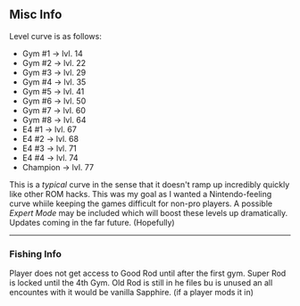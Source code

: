 ## Misc Info

Level curve is as follows:
* Gym #1 -> lvl. 14
* Gym #2 -> lvl. 22
* Gym #3 -> lvl. 29
* Gym #4 -> lvl. 35
* Gym #5 -> lvl. 41
* Gym #6 -> lvl. 50
* Gym #7 -> lvl. 60
* Gym #8 -> lvl. 64
* E4 #1 -> lvl. 67
* E4 #2 -> lvl. 68
* E4 #3 -> lvl. 71
* E4 #4 -> lvl. 74
* Champion -> lvl. 77

This is a *typical* curve in the sense that it doesn't ramp up incredibly quickly like other ROM hacks. This was my goal as I wanted a Nintendo-feeling curve whiile keeping the games difficult for non-pro players. A possible *Expert Mode* may be included which will boost these levels up dramatically. Updates coming in the far future. (Hopefully)

-----

### Fishing Info

Player does not get access to Good Rod until after the first gym. Super Rod is locked until the 4th Gym. Old Rod is still in he files bu is unused an all encountes with it would be vanilla Sapphire. (if a player mods it in)
